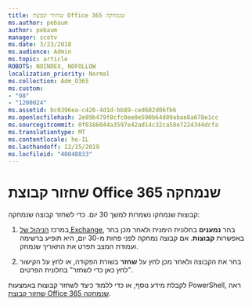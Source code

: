 ```yaml
---
title: שחזור קבוצת Office 365 שנמחקה
ms.author: pebaum
author: pebaum
manager: scotv
ms.date: 3/23/2018
ms.audience: Admin
ms.topic: article
ROBOTS: NOINDEX, NOFOLLOW
localization_priority: Normal
ms.collection: Adm_O365
ms.custom:
- "98"
- "1200024"
ms.assetid: bc0396ea-c426-4d1d-bb89-ced602d06fb6
ms.openlocfilehash: 2e89b479f8cfc0ee0e590b64d09abae8a678e1cc
ms.sourcegitcommit: 0f0186044a3597e42ad14c32ca58e7224344dcfa
ms.translationtype: MT
ms.contentlocale: he-IL
ms.lasthandoff: 12/15/2019
ms.locfileid: "40048833"
---
```

# <a name="restore-a-deleted-office-365-group"></a>שחזור קבוצת Office 365 שנמחקה

קבוצות שנמחקו נשמרות למשך 30 יום. כדי לשחזר קבוצה שנמחקה:
  
1. במרכז [הניהול של Exchange](https://outlook.office365.com/ecp/), בחר **נמענים** בחלונית הימנית ולאחר מכן בחר באפשרות **קבוצות**. אם קבוצה נמחקה לפני פחות מ-30 יום, היא תופיע ברשימה ועמודת המצב תפרט את התאריך שנמחק.

2. בחר את הקבוצה ולאחר מכן לחץ על **שחזר** בשורת הפקודה, או לחץ על הקישור "לחץ כאן כדי לשחזר" בחלונית הפרטים.

לקבלת מידע נוסף, או כדי ללמוד כיצד לשחזר קבוצות באמצעות PowerShell, ראה [שחזור קבוצת Office 365 שנמחקה](https://go.microsoft.com/fwlink/?linkid=867802).
  
